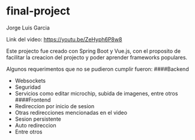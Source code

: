 # final-project
Jorge Luis Garcia

Link del video: https://youtu.be/ZeHyph6P8w8

Este projecto fue creado con Spring Boot y Vue.js, con el proposito de
facilitar la creacion del projecto y poder aprender frameworks populares.

Algunos requerimentos que no se pudieron cumplir fueron:
####Backend
- Websockets
- Seguridad
- Servicios como editar microchip, subida de imagenes, entre otros
####Frontend
- Redireccion por inicio de sesion
- Otras redirecciones mencionadas en el video
- Sesion persistente
- Auto redireccion
- Entre otros